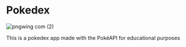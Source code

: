 # Pokedex
![pngwing com (2)](https://user-images.githubusercontent.com/109309647/223457852-19344bc9-664b-4453-944b-7be6035d2384.png)

This is a pokedex app made with the PokéAPI for educational purposes
